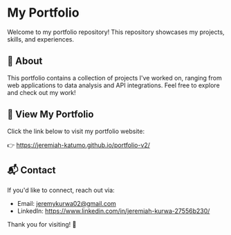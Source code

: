 # My Portfolio

Welcome to my portfolio repository! This repository showcases my projects, skills, and experiences.

## 📌 About
This portfolio contains a collection of projects I've worked on, ranging from web applications to data analysis and API integrations. Feel free to explore and check out my work!

## 🔗 View My Portfolio
Click the link below to visit my portfolio website:

👉 https://jeremiah-katumo.github.io/portfolio-v2/

## 📬 Contact
If you'd like to connect, reach out via:
- Email: jeremykurwa02@gmail.com
- LinkedIn: https://www.linkedin.com/in/jeremiah-kurwa-27556b230/

Thank you for visiting! 🚀

